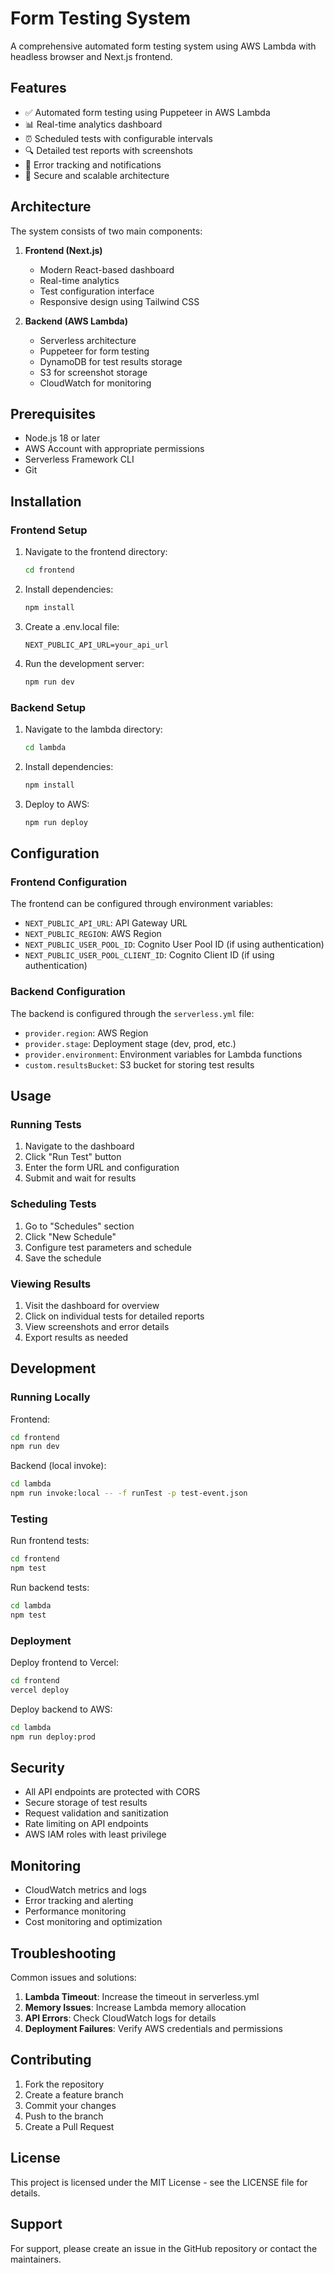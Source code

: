 # Form Testing System

A comprehensive automated form testing system using AWS Lambda with headless browser and Next.js frontend.

## Features

- ✅ Automated form testing using Puppeteer in AWS Lambda
- 📊 Real-time analytics dashboard
- ⏰ Scheduled tests with configurable intervals
- 🔍 Detailed test reports with screenshots
- 🚨 Error tracking and notifications
- 🔐 Secure and scalable architecture

## Architecture

The system consists of two main components:

1. **Frontend (Next.js)**
   - Modern React-based dashboard
   - Real-time analytics
   - Test configuration interface
   - Responsive design using Tailwind CSS

2. **Backend (AWS Lambda)**
   - Serverless architecture
   - Puppeteer for form testing
   - DynamoDB for test results storage
   - S3 for screenshot storage
   - CloudWatch for monitoring

## Prerequisites

- Node.js 18 or later
- AWS Account with appropriate permissions
- Serverless Framework CLI
- Git

## Installation

### Frontend Setup

1. Navigate to the frontend directory:
   ```bash
   cd frontend
   ```

2. Install dependencies:
   ```bash
   npm install
   ```

3. Create a .env.local file:
   ```env
   NEXT_PUBLIC_API_URL=your_api_url
   ```

4. Run the development server:
   ```bash
   npm run dev
   ```

### Backend Setup

1. Navigate to the lambda directory:
   ```bash
   cd lambda
   ```

2. Install dependencies:
   ```bash
   npm install
   ```

3. Deploy to AWS:
   ```bash
   npm run deploy
   ```

## Configuration

### Frontend Configuration

The frontend can be configured through environment variables:

- `NEXT_PUBLIC_API_URL`: API Gateway URL
- `NEXT_PUBLIC_REGION`: AWS Region
- `NEXT_PUBLIC_USER_POOL_ID`: Cognito User Pool ID (if using authentication)
- `NEXT_PUBLIC_USER_POOL_CLIENT_ID`: Cognito Client ID (if using authentication)

### Backend Configuration

The backend is configured through the `serverless.yml` file:

- `provider.region`: AWS Region
- `provider.stage`: Deployment stage (dev, prod, etc.)
- `provider.environment`: Environment variables for Lambda functions
- `custom.resultsBucket`: S3 bucket for storing test results

## Usage

### Running Tests

1. Navigate to the dashboard
2. Click "Run Test" button
3. Enter the form URL and configuration
4. Submit and wait for results

### Scheduling Tests

1. Go to "Schedules" section
2. Click "New Schedule"
3. Configure test parameters and schedule
4. Save the schedule

### Viewing Results

1. Visit the dashboard for overview
2. Click on individual tests for detailed reports
3. View screenshots and error details
4. Export results as needed

## Development

### Running Locally

Frontend:
```bash
cd frontend
npm run dev
```

Backend (local invoke):
```bash
cd lambda
npm run invoke:local -- -f runTest -p test-event.json
```

### Testing

Run frontend tests:
```bash
cd frontend
npm test
```

Run backend tests:
```bash
cd lambda
npm test
```

### Deployment

Deploy frontend to Vercel:
```bash
cd frontend
vercel deploy
```

Deploy backend to AWS:
```bash
cd lambda
npm run deploy:prod
```

## Security

- All API endpoints are protected with CORS
- Secure storage of test results
- Request validation and sanitization
- Rate limiting on API endpoints
- AWS IAM roles with least privilege

## Monitoring

- CloudWatch metrics and logs
- Error tracking and alerting
- Performance monitoring
- Cost monitoring and optimization

## Troubleshooting

Common issues and solutions:

1. **Lambda Timeout**: Increase the timeout in serverless.yml
2. **Memory Issues**: Increase Lambda memory allocation
3. **API Errors**: Check CloudWatch logs for details
4. **Deployment Failures**: Verify AWS credentials and permissions

## Contributing

1. Fork the repository
2. Create a feature branch
3. Commit your changes
4. Push to the branch
5. Create a Pull Request

## License

This project is licensed under the MIT License - see the LICENSE file for details.

## Support

For support, please create an issue in the GitHub repository or contact the maintainers.